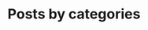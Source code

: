 ---
title: Posts by categories
layout: categories
permalink: /posts-by-categories/
entries_layout: grid
---